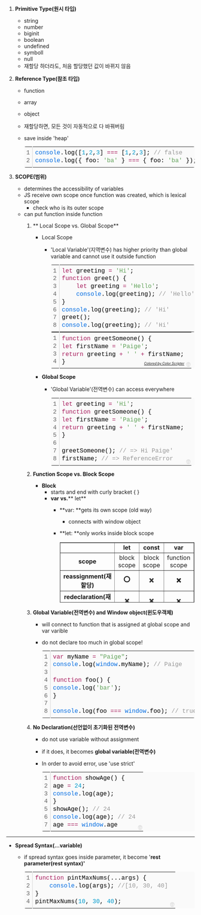 1.  **Primitive Type(원시 타입)**
    -   string
    -   number
    -   biginit
    -   boolean
    -   undefined
    -   symboll
    -   null
    -   재할당 하더라도, 처음 할당했던 값이 바뀌지 않음
2.  **Reference Type(참조 타입)**
    -   function
    -   array
    -   object
    -   재할당하면, 모든 것이 자동적으로 다 바꿔버림
    -   save inside 'heap'
        
        <table class="colorscripter-code-table" style="margin: 0; padding: 0; border: none; background-color: #fafafa; border-radius: 4px;" cellspacing="0" cellpadding="0"><tbody><tr><td style="padding: 6px; border-right: 2px solid #e5e5e5;"><div style="margin: 0; padding: 0; word-break: normal; text-align: right; color: #666; font-family: Consolas, 'Liberation Mono', Menlo, Courier, monospace !important; line-height: 130%;"><div style="line-height: 130%;">1</div><div style="line-height: 130%;">2</div></div></td><td style="padding: 6px 0; text-align: left;"><div style="margin: 0; padding: 0; color: #010101; font-family: Consolas, 'Liberation Mono', Menlo, Courier, monospace !important; line-height: 130%;"><div style="padding: 0 6px; white-space: pre; line-height: 130%;"><span style="color: #066de2;">console</span>.log([<span style="color: #0099cc;">1</span>,<span style="color: #0099cc;">2</span>,<span style="color: #0099cc;">3</span>]&nbsp;<span style="color: #ff3399;"></span><span style="color: #a71d5d;">=</span><span style="color: #ff3399;"></span><span style="color: #a71d5d;">=</span><span style="color: #ff3399;"></span><span style="color: #a71d5d;">=</span>&nbsp;[<span style="color: #0099cc;">1</span>,<span style="color: #0099cc;">2</span>,<span style="color: #0099cc;">3</span>];&nbsp;<span style="color: #999999;">//&nbsp;false&nbsp;</span></div><div style="padding: 0 6px; white-space: pre; line-height: 130%;"><span style="color: #066de2;">console</span>.log({&nbsp;foo:&nbsp;<span style="color: #63a35c;">'ba'</span>&nbsp;}&nbsp;<span style="color: #ff3399;"></span><span style="color: #a71d5d;">=</span><span style="color: #ff3399;"></span><span style="color: #a71d5d;">=</span><span style="color: #ff3399;"></span><span style="color: #a71d5d;">=</span>&nbsp;{&nbsp;foo:&nbsp;<span style="color: #63a35c;">'ba'</span>&nbsp;});&nbsp;<span style="color: #999999;">//&nbsp;false</span></div></div></td><td style="vertical-align: bottom; padding: 0 2px 4px 0;"><a style="text-decoration: none; color: white;" href="http://colorscripter.com/info#e" target="_blank" rel="noopener"><span style="font-size: 9px; word-break: normal; background-color: #e5e5e5; color: white; border-radius: 10px; padding: 1px;">cs</span></a></td></tr></tbody></table>
        
3.  **SCOPE(범위)**
    -   determines the accessibility of variables
    -   JS receive own scope once function was created, which is lexical scope
        -   check who is its outer scope
    -   can put function inside function  
        1.  ** Local Scope vs. Global Scope**  
            -   Local Scope 
                -   'Local Variable'(지역변수) has higher priority than global variable and cannot use it outside function
                    
                    <table class="colorscripter-code-table" style="margin: 0; padding: 0; border: none; background-color: #fafafa; border-radius: 4px;" cellspacing="0" cellpadding="0"><tbody><tr><td style="padding: 6px; border-right: 2px solid #e5e5e5;"><div style="margin: 0; padding: 0; word-break: normal; text-align: right; color: #666; font-family: Consolas, 'Liberation Mono', Menlo, Courier, monospace !important; line-height: 130%;"><div style="line-height: 130%;">1</div><div style="line-height: 130%;">2</div><div style="line-height: 130%;">3</div><div style="line-height: 130%;">4</div><div style="line-height: 130%;">5</div><div style="line-height: 130%;">6</div><div style="line-height: 130%;">7</div><div style="line-height: 130%;">8</div></div></td><td style="padding: 6px 0; text-align: left;"><div style="margin: 0; padding: 0; color: #010101; font-family: Consolas, 'Liberation Mono', Menlo, Courier, monospace !important; line-height: 130%;"><div style="padding: 0 6px; white-space: pre; line-height: 130%;"><span style="color: #a71d5d;">let</span>&nbsp;greeting&nbsp;<span style="color: #ff3399;"></span><span style="color: #a71d5d;">=</span>&nbsp;<span style="color: #63a35c;">'Hi'</span>;</div><div style="padding: 0 6px; white-space: pre; line-height: 130%;"><span style="color: #a71d5d;">function</span>&nbsp;greet()&nbsp;{</div><div style="padding: 0 6px; white-space: pre; line-height: 130%;">&nbsp;&nbsp;&nbsp;&nbsp;<span style="color: #a71d5d;">let</span>&nbsp;greeting&nbsp;<span style="color: #ff3399;"></span><span style="color: #a71d5d;">=</span>&nbsp;<span style="color: #63a35c;">'Hello'</span>;</div><div style="padding: 0 6px; white-space: pre; line-height: 130%;">&nbsp;&nbsp;&nbsp;&nbsp;<span style="color: #066de2;">console</span>.log(greeting);&nbsp;<span style="color: #999999;">//&nbsp;'Hello'</span></div><div style="padding: 0 6px; white-space: pre; line-height: 130%;">}</div><div style="padding: 0 6px; white-space: pre; line-height: 130%;"><span style="color: #066de2;">console</span>.log(greeting);&nbsp;<span style="color: #999999;">//&nbsp;'Hi'</span></div><div style="padding: 0 6px; white-space: pre; line-height: 130%;">greet();</div><div style="padding: 0 6px; white-space: pre; line-height: 130%;"><span style="color: #066de2;">console</span>.log(greeting);&nbsp;<span style="color: #999999;">//&nbsp;'Hi'</span></div></div></td><td style="vertical-align: bottom; padding: 0 2px 4px 0;"><a style="text-decoration: none; color: white;" href="http://colorscripter.com/info#e" target="_blank" rel="noopener"><span style="font-size: 9px; word-break: normal; background-color: #e5e5e5; color: white; border-radius: 10px; padding: 1px;">cs</span></a></td></tr></tbody></table>
                    
                    <table class="colorscripter-code-table" style="margin: 0; padding: 0; border: none; background-color: #fafafa; border-radius: 4px;" cellspacing="0" cellpadding="0"><tbody><tr><td style="padding: 6px; border-right: 2px solid #e5e5e5;"><div style="margin: 0; padding: 0; word-break: normal; text-align: right; color: #666; font-family: Consolas, 'Liberation Mono', Menlo, Courier, monospace !important; line-height: 130%;"><div style="line-height: 130%;">1</div><div style="line-height: 130%;">2</div><div style="line-height: 130%;">3</div><div style="line-height: 130%;">4</div></div></td><td style="padding: 6px 0; text-align: left;"><div style="margin: 0; padding: 0; color: #010101; font-family: Consolas, 'Liberation Mono', Menlo, Courier, monospace !important; line-height: 130%;"><div style="padding: 0 6px; white-space: pre; line-height: 130%;"><span style="color: #a71d5d;">function</span>&nbsp;greetSomeone()&nbsp;{</div><div style="padding: 0 6px; white-space: pre; line-height: 130%;"><span style="color: #a71d5d;">let</span>&nbsp;firstName&nbsp;<span style="color: #ff3399;"></span><span style="color: #a71d5d;">=</span>&nbsp;<span style="color: #63a35c;">'Paige'</span>;</div><div style="padding: 0 6px; white-space: pre; line-height: 130%;"><span style="color: #a71d5d;">return</span>&nbsp;greeting&nbsp;<span style="color: #ff3399;"></span><span style="color: #a71d5d;">+</span>&nbsp;<span style="color: #63a35c;">'&nbsp;'</span>&nbsp;<span style="color: #ff3399;"></span><span style="color: #a71d5d;">+</span>&nbsp;firstName;</div><div style="padding: 0 6px; white-space: pre; line-height: 130%;">}</div></div><div style="text-align: right; margin-top: -13px; margin-right: 5px; font-size: 9px; font-style: italic;"><a style="color: #e5e5e5text-decoration:none;" href="http://colorscripter.com/info#e" target="_blank" rel="noopener">Colored by Color Scripter</a></div></td><td style="vertical-align: bottom; padding: 0 2px 4px 0;"><a style="text-decoration: none; color: white;" href="http://colorscripter.com/info#e" target="_blank" rel="noopener"><span style="font-size: 9px; word-break: normal; background-color: #e5e5e5; color: white; border-radius: 10px; padding: 1px;">cs</span></a></td></tr></tbody></table>
                    
            -   **Global Scope**
                -   'Global Variable'(전역변수) can access everywhere
                    
                    <table class="colorscripter-code-table" style="margin: 0; padding: 0; border: none; background-color: #fafafa; border-radius: 4px;" cellspacing="0" cellpadding="0"><tbody><tr><td style="padding: 6px; border-right: 2px solid #e5e5e5;"><div style="margin: 0; padding: 0; word-break: normal; text-align: right; color: #666; font-family: Consolas, 'Liberation Mono', Menlo, Courier, monospace !important; line-height: 130%;"><div style="line-height: 130%;">1</div><div style="line-height: 130%;">2</div><div style="line-height: 130%;">3</div><div style="line-height: 130%;">4</div><div style="line-height: 130%;">5</div><div style="line-height: 130%;">6</div><div style="line-height: 130%;">7</div><div style="line-height: 130%;">8</div></div></td><td style="padding: 6px 0; text-align: left;"><div style="margin: 0; padding: 0; color: #010101; font-family: Consolas, 'Liberation Mono', Menlo, Courier, monospace !important; line-height: 130%;"><div style="padding: 0 6px; white-space: pre; line-height: 130%;"><span style="color: #a71d5d;">let</span>&nbsp;greeting&nbsp;<span style="color: #ff3399;"></span><span style="color: #a71d5d;">=</span>&nbsp;<span style="color: #63a35c;">'Hi'</span>;</div><div style="padding: 0 6px; white-space: pre; line-height: 130%;"><span style="color: #a71d5d;">function</span>&nbsp;greetSomeone()&nbsp;{</div><div style="padding: 0 6px; white-space: pre; line-height: 130%;"><span style="color: #a71d5d;">let</span>&nbsp;firstName&nbsp;<span style="color: #ff3399;"></span><span style="color: #a71d5d;">=</span>&nbsp;<span style="color: #63a35c;">'Paige'</span>;</div><div style="padding: 0 6px; white-space: pre; line-height: 130%;"><span style="color: #a71d5d;">return</span>&nbsp;greeting&nbsp;<span style="color: #ff3399;"></span><span style="color: #a71d5d;">+</span>&nbsp;<span style="color: #63a35c;">'&nbsp;'</span>&nbsp;<span style="color: #ff3399;"></span><span style="color: #a71d5d;">+</span>&nbsp;firstName;</div><div style="padding: 0 6px; white-space: pre; line-height: 130%;">}</div><div style="padding: 0 6px; white-space: pre; line-height: 130%;">&nbsp;</div><div style="padding: 0 6px; white-space: pre; line-height: 130%;">greetSomeone();&nbsp;<span style="color: #999999;">// =&gt; Hi Paige'</span></div><div style="padding: 0 6px; white-space: pre; line-height: 130%;">firstName;&nbsp;<span style="color: #999999;">//&nbsp;=&gt;&nbsp;ReferenceError</span></div></div></td><td style="vertical-align: bottom; padding: 0 2px 4px 0;"><a style="text-decoration: none; color: white;" href="http://colorscripter.com/info#e" target="_blank" rel="noopener"><span style="font-size: 9px; word-break: normal; background-color: #e5e5e5; color: white; border-radius: 10px; padding: 1px;">cs</span></a></td></tr></tbody></table>
                    
        2.  **Function Scope vs. Block Scope**  
            -   **Block**
                -   starts and end with curly bracket { }
                -   **var vs.**** let**  
                    -   **var: **gets its own scope (old way)
                        -   connects with window object
                    -   **let: **only works inside block scope
                        
                        <table style="border-collapse: collapse; width: 99.5856%; height: 161px;" border="1"><tbody><tr style="height: 19px;"><td style="width: 25%; text-align: center; height: 19px;">&nbsp;</td><td style="width: 25%; text-align: center; height: 19px;"><b>let</b></td><td style="width: 25%; text-align: center; height: 19px;"><b>const</b></td><td style="width: 24.5856%; text-align: center; height: 19px;"><b>var</b></td></tr><tr style="height: 19px;"><td style="width: 25%; text-align: center; height: 19px;"><b>scope</b></td><td style="width: 25%; text-align: center; height: 19px;">block scope</td><td style="width: 25%; text-align: center; height: 19px;">block scope</td><td style="width: 24.5856%; text-align: center; height: 19px;">function scope</td></tr><tr style="height: 25px;"><td style="width: 25%; text-align: center; height: 25px;"><b>reassignment(재할당)</b></td><td style="width: 25%; text-align: center; height: 25px;"><b>⭕️</b></td><td style="width: 25%; text-align: center; height: 25px;"><b><span style="color: #333333;">❌</span></b></td><td style="width: 24.5856%; text-align: center; height: 25px;"><b>❌</b></td></tr><tr style="height: 25px;"><td style="width: 25%; text-align: center; height: 25px;"><b>redeclaration(재선언)</b></td><td style="width: 25%; text-align: center; height: 25px;"><b><span style="color: #333333;">❌</span></b></td><td style="width: 25%; text-align: center; height: 25px;"><b><span style="color: #333333;">❌</span></b></td><td style="width: 24.5856%; text-align: center; height: 25px;">❌</td></tr></tbody></table>
                        
        3.  **Global Variable(전역변수) and Window object(윈도우객체)**  
            -   will connect to function that is assigned at global scope and var varible
            -   do not declare too much in global scope!  
                
                <table class="colorscripter-code-table" style="margin: 0; padding: 0; border: none; background-color: #fafafa; border-radius: 4px;" cellspacing="0" cellpadding="0"><tbody><tr><td style="padding: 6px; border-right: 2px solid #e5e5e5;"><div style="margin: 0; padding: 0; word-break: normal; text-align: right; color: #666; font-family: Consolas, 'Liberation Mono', Menlo, Courier, monospace !important; line-height: 130%;"><div style="line-height: 130%;">1</div><div style="line-height: 130%;">2</div><div style="line-height: 130%;">3</div><div style="line-height: 130%;">4</div><div style="line-height: 130%;">5</div><div style="line-height: 130%;">6</div><div style="line-height: 130%;">7</div><div style="line-height: 130%;">8</div></div></td><td style="padding: 6px 0; text-align: left;"><div style="margin: 0; padding: 0; color: #010101; font-family: Consolas, 'Liberation Mono', Menlo, Courier, monospace !important; line-height: 130%;"><div style="padding: 0 6px; white-space: pre; line-height: 130%;"><span style="color: #a71d5d;">var</span>&nbsp;myName&nbsp;<span style="color: #ff3399;"></span><span style="color: #a71d5d;">=</span>&nbsp;<span style="color: #63a35c;">"Paige"</span>;</div><div style="padding: 0 6px; white-space: pre; line-height: 130%;"><span style="color: #066de2;">console</span>.log(<span style="color: #066de2;">window</span>.myName);&nbsp;<span style="color: #999999;">//&nbsp;Paige</span></div><div style="padding: 0 6px; white-space: pre; line-height: 130%;">&nbsp;</div><div style="padding: 0 6px; white-space: pre; line-height: 130%;"><span style="color: #a71d5d;">function</span>&nbsp;foo()&nbsp;{</div><div style="padding: 0 6px; white-space: pre; line-height: 130%;"><span style="color: #066de2;">console</span>.log(<span style="color: #63a35c;">'bar'</span>);</div><div style="padding: 0 6px; white-space: pre; line-height: 130%;">}</div><div style="padding: 0 6px; white-space: pre; line-height: 130%;">&nbsp;</div><div style="padding: 0 6px; white-space: pre; line-height: 130%;"><span style="color: #066de2;">console</span>.log(foo&nbsp;<span style="color: #ff3399;"></span><span style="color: #a71d5d;">=</span><span style="color: #ff3399;"></span><span style="color: #a71d5d;">=</span><span style="color: #ff3399;"></span><span style="color: #a71d5d;">=</span>&nbsp;<span style="color: #066de2;">window</span>.foo);&nbsp;<span style="color: #999999;">//&nbsp;true</span></div></div></td><td style="vertical-align: bottom; padding: 0 2px 4px 0;"><a style="text-decoration: none; color: white;" href="http://colorscripter.com/info#e" target="_blank" rel="noopener"><span style="font-size: 9px; word-break: normal; background-color: #e5e5e5; color: white; border-radius: 10px; padding: 1px;">cs</span></a></td></tr></tbody></table>
                
        4.  **No Declaration(선언없이 초기화된 전역변수)**
            -   do not use variable without assignment
            -   if it does, it becomes **global variable(전역변수)**
            -   In order to avoid error, use 'use strict'  
                
                <table class="colorscripter-code-table" style="margin: 0; padding: 0; border: none; background-color: #fafafa; border-radius: 4px;" cellspacing="0" cellpadding="0"><tbody><tr><td style="padding: 6px; border-right: 2px solid #e5e5e5;"><div style="margin: 0; padding: 0; word-break: normal; text-align: right; color: #666; font-family: Consolas, 'Liberation Mono', Menlo, Courier, monospace !important; line-height: 130%;"><div style="line-height: 130%;">1</div><div style="line-height: 130%;">2</div><div style="line-height: 130%;">3</div><div style="line-height: 130%;">4</div><div style="line-height: 130%;">5</div><div style="line-height: 130%;">6</div><div style="line-height: 130%;">7</div></div></td><td style="padding: 6px 0; text-align: left;"><div style="margin: 0; padding: 0; color: #010101; font-family: Consolas, 'Liberation Mono', Menlo, Courier, monospace !important; line-height: 130%;"><div style="padding: 0 6px; white-space: pre; line-height: 130%;"><span style="color: #a71d5d;">function</span>&nbsp;showAge()&nbsp;{</div><div style="padding: 0 6px; white-space: pre; line-height: 130%;">age&nbsp;<span style="color: #ff3399;"></span><span style="color: #a71d5d;">=</span>&nbsp;<span style="color: #0099cc;">24</span>;</div><div style="padding: 0 6px; white-space: pre; line-height: 130%;"><span style="color: #066de2;">console</span>.log(age);</div><div style="padding: 0 6px; white-space: pre; line-height: 130%;">}</div><div style="padding: 0 6px; white-space: pre; line-height: 130%;">showAge();&nbsp;<span style="color: #999999;">//&nbsp;24</span></div><div style="padding: 0 6px; white-space: pre; line-height: 130%;"><span style="color: #066de2;">console</span>.log(age);&nbsp;<span style="color: #999999;">//&nbsp;24</span></div><div style="padding: 0 6px; white-space: pre; line-height: 130%;">age&nbsp;<span style="color: #ff3399;"></span><span style="color: #a71d5d;">=</span><span style="color: #ff3399;"></span><span style="color: #a71d5d;">=</span><span style="color: #ff3399;"></span><span style="color: #a71d5d;">=</span>&nbsp;<span style="color: #066de2;">window</span>.age</div></div></td><td style="vertical-align: bottom; padding: 0 2px 4px 0;"><a style="text-decoration: none; color: white;" href="http://colorscripter.com/info#e" target="_blank" rel="noopener"><span style="font-size: 9px; word-break: normal; background-color: #e5e5e5; color: white; border-radius: 10px; padding: 1px;">cs</span></a></td></tr></tbody></table>
                

---

-   **Spread Syntax(...variable)**  
    -   if spread syntax goes inside parameter, it become '**rest parameter(rest syntax)'**
        
        <table class="colorscripter-code-table" style="margin: 0; padding: 0; border: none; background-color: #fafafa; border-radius: 4px;" cellspacing="0" cellpadding="0"><tbody><tr><td style="padding: 6px; border-right: 2px solid #e5e5e5;"><div style="margin: 0; padding: 0; word-break: normal; text-align: right; color: #666; font-family: Consolas, 'Liberation Mono', Menlo, Courier, monospace !important; line-height: 130%;"><div style="line-height: 130%;">1</div><div style="line-height: 130%;">2</div><div style="line-height: 130%;">3</div><div style="line-height: 130%;">4</div></div></td><td style="padding: 6px 0; text-align: left;"><div style="margin: 0; padding: 0; color: #010101; font-family: Consolas, 'Liberation Mono', Menlo, Courier, monospace !important; line-height: 130%;"><div style="padding: 0 6px; white-space: pre; line-height: 130%;"><span style="color: #a71d5d;">function</span>&nbsp;pintMaxNums(...args)&nbsp;{&nbsp;</div><div style="padding: 0 6px; white-space: pre; line-height: 130%;">&nbsp;&nbsp;&nbsp;&nbsp;<span style="color: #066de2;">console</span>.log(args);&nbsp;<span style="color: #999999;">//[10,&nbsp;30,&nbsp;40]</span></div><div style="padding: 0 6px; white-space: pre; line-height: 130%;">}</div><div style="padding: 0 6px; white-space: pre; line-height: 130%;">pintMaxNums(<span style="color: #0099cc;">10</span>,&nbsp;<span style="color: #0099cc;">30</span>,&nbsp;<span style="color: #0099cc;">40</span>);&nbsp;</div></div></td><td style="vertical-align: bottom; padding: 0 2px 4px 0;"><a style="text-decoration: none; color: white;" href="http://colorscripter.com/info#e" target="_blank" rel="noopener"><span style="font-size: 9px; word-break: normal; background-color: #e5e5e5; color: white; border-radius: 10px; padding: 1px;">cs</span></a></td></tr></tbody></table>